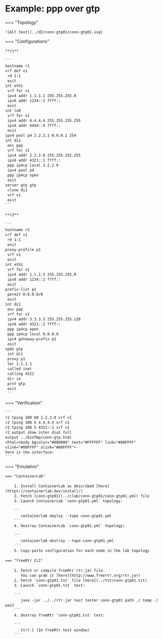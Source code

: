 # Example: ppp over gtp

=== "Topology"

    ![Alt text](../d2/conn-gtp01/conn-gtp01.svg)

=== "Configurations"

    **r1**

    ```
    hostname r1
    vrf def v1
     rd 1:1
     exit
    int eth1
     vrf for v1
     ipv4 addr 1.1.1.1 255.255.255.0
     ipv6 addr 1234::1 ffff::
     exit
    int lo0
     vrf for v1
     ipv4 addr 4.4.4.4 255.255.255.255
     ipv6 addr 4444::4 ffff::
     exit
    ipv4 pool p4 2.2.2.1 0.0.0.1 254
    int di1
     enc ppp
     vrf for v1
     ipv4 addr 2.2.2.0 255.255.255.255
     ipv6 addr 4321::1 ffff::
     ppp ip4cp local 2.2.2.0
     ipv4 pool p4
     ppp ip4cp open
     exit
    server gtp gtp
     clone di1
     vrf v1
     exit
    ```

    **r2**

    ```
    hostname r2
    vrf def v1
     rd 1:1
     exit
    proxy-profile p1
     vrf v1
     exit
    int eth1
     vrf for v1
     ipv4 addr 1.1.1.2 255.255.255.0
     ipv6 addr 1234::2 ffff::
     exit
    prefix-list p1
     permit 0.0.0.0/0
     exit
    int di1
     enc ppp
     vrf for v1
     ipv4 addr 3.3.3.3 255.255.255.128
     ipv6 addr 4321::2 ffff::
     ppp ip4cp open
     ppp ip4cp local 0.0.0.0
     ipv4 gateway-prefix p1
     exit
    vpdn gtp
     int di1
     proxy p1
     tar 1.1.1.1
     called inet
     calling 4321
     dir in
     prot gtp
     exit
    ```

=== "Verification"

    ```
    r2 tping 100 60 2.2.2.0 vrf v1
    r2 tping 100 5 4.4.4.4 vrf v1
    r2 tping 100 5 4321::1 vrf v1
    r2 output show inter dia1 full
    output ../binTmp/conn-gtp.html
    <html><body bgcolor="#000000" text="#FFFFFF" link="#00FFFF" vlink="#00FFFF" alink="#00FFFF">
    here is the interface:
    ```

=== "Emulation"

    === "ContainerLab"

        1. Install ContainerLab as described [here](https://containerlab.dev/install/)  
        2. Fetch [conn-gtp01](../clab/conn-gtp01/conn-gtp01.yml) file  
        3. Launch ContainerLab `conn-gtp01.yml` topology:  

        ```
           containerlab deploy --topo conn-gtp01.yml  
        ```
        4. Destroy ContainerLab `conn-gtp01.yml` topology:  

        ```
           containerlab destroy --topo conn-gtp01.yml  
        ```
        5. Copy-paste configuration for each node in the lab topology

    === "freeRtr CLI"

        1. Fetch or compile freeRtr rtr.jar file.  
           You can grab it [here](http://www.freertr.org/rtr.jar)  
        2. Fetch `conn-gtp01.tst` file [here](../tst/conn-gtp01.tst)  
        3. Launch `conn-gtp01.tst` test:  

        ```
           java -jar ../../rtr.jar test tester conn-gtp01 path ./ temp ./ wait
        ```
        4. Destroy freeRtr `conn-gtp01.tst` test:  

        ```
           Ctrl-C (In freeRtr test window)
        ```

